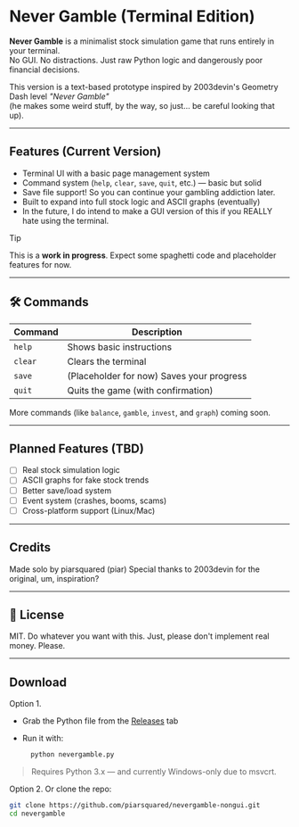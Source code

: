 # Never Gamble (Terminal Edition)

**Never Gamble** is a minimalist stock simulation game that runs entirely in your terminal.  
No GUI. No distractions. Just raw Python logic and dangerously poor financial decisions.

This version is a text-based prototype inspired by 2003devin's Geometry Dash level _"Never Gamble"_  
(he makes some weird stuff, by the way, so just... be careful looking that up).

---

## Features (Current Version)

- Terminal UI with a basic page management system
- Command system (`help`, `clear`, `save`, `quit`, etc.) — basic but solid
- Save file support! So you can continue your gambling addiction later.
- Built to expand into full stock logic and ASCII graphs (eventually)
- In the future, I do intend to make a GUI version of this if you REALLY hate using the terminal.

> [!TIP]
> This is a **work in progress**. Expect some spaghetti code and placeholder features for now.

---

## 🛠 Commands

| Command | Description |
|---------|-------------|
| `help`  | Shows basic instructions |
| `clear` | Clears the terminal |
| `save`  | (Placeholder for now) Saves your progress |
| `quit`  | Quits the game (with confirmation) |

More commands (like `balance`, `gamble`, `invest`, and `graph`) coming soon.

---

## Planned Features (TBD)

- [ ] Real stock simulation logic
- [ ] ASCII graphs for fake stock trends
- [ ] Better save/load system
- [ ] Event system (crashes, booms, scams)
- [ ] Cross-platform support (Linux/Mac)

---

## Credits

Made solo by piarsquared (piar)
Special thanks to 2003devin for the original, um, inspiration?

---

## 🧃 License

MIT. Do whatever you want with this. Just, please don't implement real money. Please.

---

## Download

Option 1. 

- Grab the Python file from the [Releases](https://github.com/piarsquared/nevergamble/releases) tab
- Run it with:

  ```bash
    python nevergamble.py

> Requires Python 3.x — and currently Windows-only due to msvcrt.

Option 2. Or clone the repo:

  ```bash
  git clone https://github.com/piarsquared/nevergamble-nongui.git
  cd nevergamble
